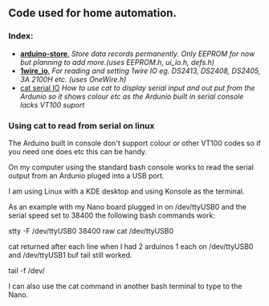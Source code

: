 ## Code used for home automation.

### Index:
* [__arduino-store__.](https://github.com/home-controller/arduino-store) *Store data records permanently. Only EEPROM for now but planning to add more.(uses EEPROM.h, ui_io.h, defs.h)*  
* [__1wire_io__.](https://github.com/home-controller/https://github.com/home-controller/1wire_io) *For reading and setting 1wire IO eg. DS2413, DS2408, DS2405, 3A 2100H etc. (uses OneWire.h)*
* [cat serial IO](ui_io/tree/master/examples/tty_colours) *How to use cat to display serial input and out put from the Ardunio so it shows colour etc as the Ardunio built in serial console lacks VT100 suport*

 ###  Using cat to read from serial on linux

The Arduino built in console don't support colour or other VT100 codes so  if you need one does etc this can be handy.
 
On my computer using the standard bash console works to read the serial output from an Ardunio pluged into a USB port.

I am using Linux with a KDE desktop and using Konsole as the terminal.

As an example with my Nano board plugged in on /dev/ttyUSB0 and the serial speed set to 38400 the following bash commands work:

stty -F /dev/ttyUSB0 38400 raw
cat /dev/ttyUSB0

cat returned after each line when I had 2 arduinos 1 each on /dev/ttyUSB0 and /dev/ttyUSB1 buf tail still worked.

tail -f /dev/

I can also use the cat command in another bash terminal to type to the Nano.
